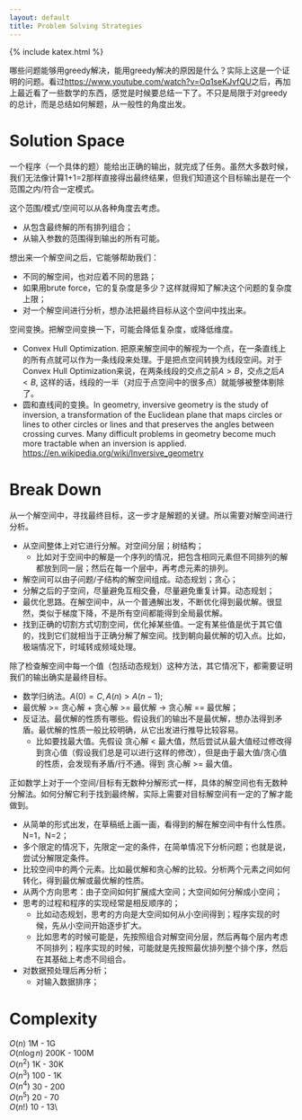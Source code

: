 ```yaml
---
layout: default
title: Problem Solving Strategies
---
```


{% include katex.html %}

哪些问题能够用greedy解决，能用greedy解决的原因是什么？实际上这是一个证明的问题。看过<https://www.youtube.com/watch?v=Oq1seKJvfQU>之后，再加上最近看了一些数学的东西，感觉是时候要总结一下了。不只是局限于对greedy的总计，而是总结如何解题，从一般性的角度出发。

# Solution Space

一个程序（一个具体的题）能给出正确的输出，就完成了任务。虽然大多数时候，我们无法像计算1+1=2那样直接得出最终结果，但我们知道这个目标输出是在一个范围之内/符合一定模式。

这个范围/模式/空间可以从各种角度去考虑。
* 从包含最终解的所有排列组合；
* 从输入参数的范围得到输出的所有可能。

想出来一个解空间之后，它能够帮助我们：
* 不同的解空间，也对应着不同的思路；
* 如果用brute force，它的复杂度是多少？这样就得知了解决这个问题的复杂度上限；
* 对一个解空间进行分析，想办法把最终目标从这个空间中找出来。

空间变换。把解空间变换一下，可能会降低复杂度，或降低维度。
* Convex Hull Optimization. 把原来解空间中的解视为一个点，在一条直线上的所有点就可以作为一条线段来处理。于是把点空间转换为线段空间。对于Convex Hull Optimization来说，在两条线段的交点之前$A>B$，交点之后$A<B$, 这样的话，线段的一半（对应于点空间中的很多点）就能够被整体剔除了。
* 圆和直线间的变换。In geometry, inversive geometry is the study of inversion, a transformation of the Euclidean plane that maps circles or lines to other circles or lines and that preserves the angles between crossing curves. Many difficult problems in geometry become much more tractable when an inversion is applied. <https://en.wikipedia.org/wiki/Inversive_geometry>


# Break Down

从一个解空间中，寻找最终目标，这一步才是解题的关键。所以需要对解空间进行分析。
* 从空间整体上对它进行分解。对空间分层；树结构；
   * 比如对于空间中的解是一个序列的情况，把包含相同元素但不同排列的解都放到同一层；然后在每一个层中，再考虑元素的排列。
* 解空间可以由子问题/子结构的解空间组成。动态规划；贪心；
* 分解之后的子空间，尽量避免互相交叠，尽量避免重复计算。动态规划；
* 最优化思路。在解空间中，从一个普通解出发，不断优化得到最优解。很显然，类似于梯度下降，不是所有空间都能得到全局最优解。
* 找到正确的切割方式切割空间，优化掉某些值。一定有某些值是优于其它值的，找到它们就相当于正确分解了解空间。找到朝向最优解的切入点。比如，极端情况下，时域转成频域处理。

除了检查解空间中每一个值（包括动态规划）这种方法，其它情况下，都需要证明我们的输出确实是最终目标。
* 数学归纳法。$A(0) = C, A(n) > A(n-1)$;
* 最优解 >= 贪心解 + 贪心解 >= 最优解 -> 贪心解 == 最优解；
* 反证法。最优解的性质有哪些。假设我们的输出不是最优解，想办法得到矛盾。最优解的性质一般比较明确，从它出发进行推导比较容易。
   * 比如要找最大值。先假设 贪心解 < 最大值，然后尝试从最大值经过修改得到贪心值（假设我们总是可以进行这样的修改），但是由于最大值/贪心值的性质，会发现有矛盾/行不通。得到 贪心解 >= 最大值。

正如数学上对于一个空间/目标有无数种分解形式一样，具体的解空间也有无数种分解法。如何分解它利于找到最终解，实际上需要对目标解空间有一定的了解才能做到。
* 从简单的形式出发，在草稿纸上画一画，看得到的解在解空间中有什么性质。N=1，N=2；
* 多个限定的情况下，先限定一定的条件，在简单情况下分析问题；也就是说，尝试分解限定条件。
* 比较空间中的两个元素。比如最优解和贪心解的比较。分析两个元素之间如何转化，得到最优解或最优解的性质。
* 从两个方向思考：由子空间如何扩展成大空间；大空间如何分解成小空间；
* 思考的过程和程序的实现经常是相反顺序的；
   * 比如动态规划，思考的方向是大空间如何从小空间得到；程序实现的时候，先从小空间开始逐步扩大。
   * 比如思考的时候可能是，先按照组合对解空间分层，然后再每个层内考虑不同排列；程序实现的时候，可能就是先按照最优排列整个排个序，然后在其基础上考虑不同组合。
* 对数据预处理后再分析；
   * 对输入数据排序；

# Complexity

$O(n)$         1M - 1G\
$O(n\log{n})$  200K - 100M\
$O(n^2)$       1K - 30K\
$O(n^3)$       100 - 1K\
$O(n^4)$       30 - 200\
$O(n^5)$       20 - 70\
$O(n!)$        10 - 13\




